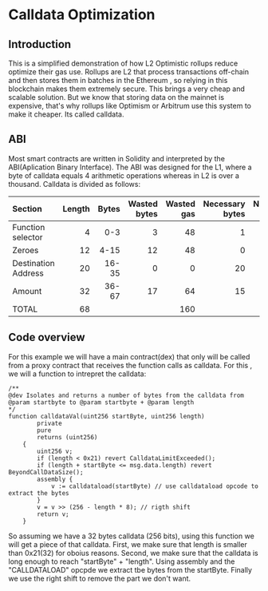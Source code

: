 # Calldata Optimization

## Introduction

This is a simplified demonstration of how L2 Optimistic rollups reduce optimize their gas use. Rollups are L2 that process transactions off-chain and then stores them in batches in the Ethereum , so relying in this blockchain makes them extremely secure. This brings a very cheap and scalable solution. But we know that storing data on the mainnet is expensive, that's why rollups like Optimism or Arbitrum use this system to make it cheaper. Its called calldata.

## ABI

Most smart contracts are written in Solidity and interpreted by the ABI(Aplication Binary Interface). The ABI was designed for the L1, where a byte of calldata equals 4 arithmetic operations whereas in L2 is over a thousand. Calldata is divided as follows:

| Section          | Length          | Bytes |Wasted bytes|Wasted gas|Necessary bytes| Necessary gas|
| :------------    |----------------:| -----:| ----------:|---------:|--------------:|-------------:|
| Function selector| 4               | 0-3	 |  3         |48 | 1 | 16|
| Zeroes           | 12              |  4-15 |  12        |48 | 0 |0 |
| Destination Address| 20            |  16-35|  0         |0 | 20 |320|
| Amount            | 32             | 36-67 |  17        |64 | 15 |240
| TOTAL            |  68|||160||576|


## Code overview

For this example we will have a main contract(dex) that only will be called from a proxy contract that receives the function calls as calldata. For this , we will a function to intrepret the calldata: 

```
/**  
@dev Isolates and returns a number of bytes from the calldata from @param startbyte to @param startbyte + @param length
*/
function calldataVal(uint256 startByte, uint256 length)
        private
        pure
        returns (uint256)
    {
        uint256 v;
        if (length < 0x21) revert CalldataLimitExceeded();
        if (length + startByte <= msg.data.length) revert BeyondCallDataSize();
        assembly {
            v := calldataload(startByte) // use calldataload opcode to extract the bytes
        }
        v = v >> (256 - length * 8); // rigth shift
        return v;
    }
```

So assuming we have a 32 bytes calldata (256 bits), using this function we will get a piece of that calldata. First, we make sure that length is smaller than 0x21(32) for oboius reasons. Second, we make sure that the calldata is long enough to reach "startByte" + "length". Using assembly and the "CALLDATALOAD" opcpde we extract tbe bytes from the startByte. Finally we use the right shift to remove the part we don't want.

